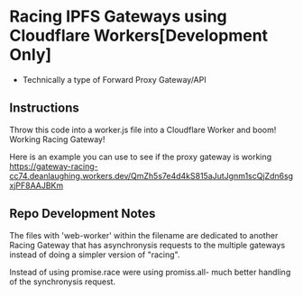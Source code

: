 # Racing IPFS Gateways using Cloudflare Workers[Development Only]
- Technically a type of Forward Proxy Gateway/API

## Instructions

Throw this code into a worker.js file into a Cloudflare Worker and boom! Working Racing Gateway! 

Here is an example you can use to see if the proxy gateway is working https://gateway-racing-cc74.deanlaughing.workers.dev/QmZh5s7e4d4kS815aJutJgnm1scQjZdn6sgxjPF8AAJBKm

## Repo Development Notes 
The files with 'web-worker' within the filename are dedicated to another Racing Gateway that has asynchronysis requests to the multiple gateways instead of doing a simpler version of "racing". 

Instead of using promise.race were using promiss.all- much better handling of the synchronysis request.
